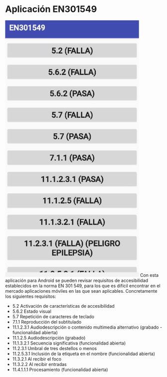 # Aplicación EN301549
![](EN301549.jpg)
Con esta aplicación para Android se pueden revisar requisitos de accesibilidad establecidos en la norma EN 301 549, para los que es difícil encontrar en el mercado aplicaciones móviles en las que sean aplicables.
Concretamente los siguientes requisitos:
- 5.2 Activación de características de accesibilidad
- 5.6.2 Estado visual
- 5.7 Repetición de caracteres de teclado
- 7.1.1 Reproducción del subtitulado
- 11.1.2.3.1 Audiodescripción o contenido multimedia alternativo (grabado - funcionalidad abierta)
- 11.1.2.5 Audiodescripción (grabado)
- 11.1.3.2.1 Secuencia significativa (funcionalidad abierta)
- 11.2.3.1 Umbral de tres destellos o menos
- 11.2.5.3.1 Inclusión de la etiqueta en el nombre (funcionalidad abierta)
- 11.3.2.1 Al recibir el foco
- 11.3.2.2 Al recibir entradas
- 11.4.1.1.1 Procesamiento (funcionalidad abierta)
